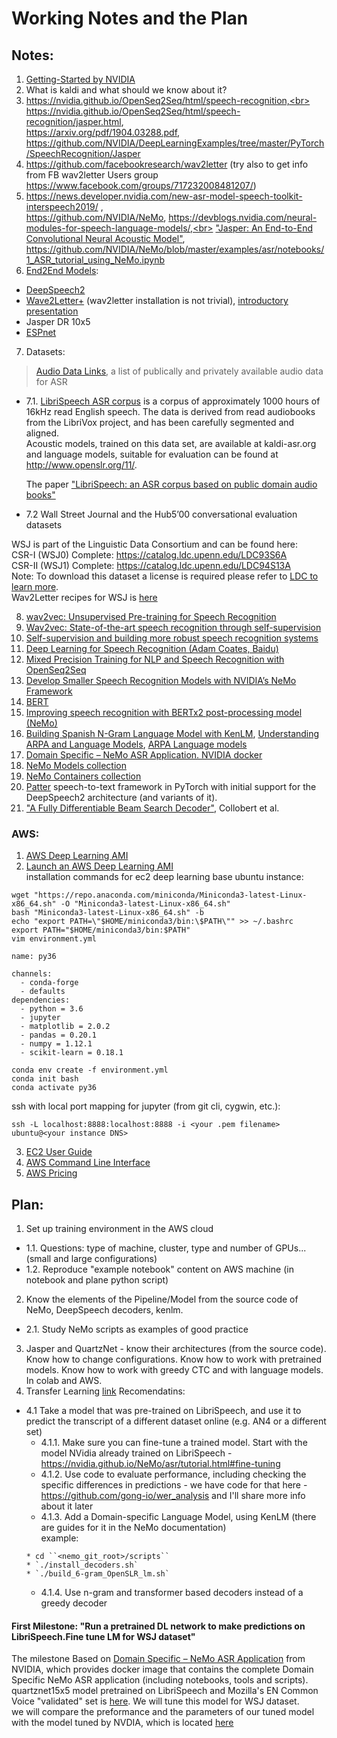# Working Notes and the Plan

## Notes:
1. [Getting-Started by NVIDIA](https://nvidia.github.io/OpenSeq2Seq/html/speech-recognition#getting-started)
2. What is kaldi and what should we know about it?
3. https://nvidia.github.io/OpenSeq2Seq/html/speech-recognition,<br> 
https://nvidia.github.io/OpenSeq2Seq/html/speech-recognition/jasper.html, <br>
https://arxiv.org/pdf/1904.03288.pdf, <br>
https://github.com/NVIDIA/DeepLearningExamples/tree/master/PyTorch/SpeechRecognition/Jasper
4. https://github.com/facebookresearch/wav2letter (try also to get info from FB wav2letter Users group https://www.facebook.com/groups/717232008481207/)
5. https://news.developer.nvidia.com/new-asr-model-speech-toolkit-interspeech2019/ ,<br>https://github.com/NVIDIA/NeMo, https://devblogs.nvidia.com/neural-modules-for-speech-language-models/,<br> 
["Jasper: An End-to-End Convolutional Neural Acoustic Model"](https://arxiv.org/pdf/1904.03288.pdf),<br> https://github.com/NVIDIA/NeMo/blob/master/examples/asr/notebooks/1_ASR_tutorial_using_NeMo.ipynb
6. [End2End Models](https://nvidia.github.io/OpenSeq2Seq/html/speech-recognition):
* [DeepSpeech2](https://github.com/PaddlePaddle/DeepSpeech)
* [Wave2Letter+](https://github.com/facebookresearch/wav2letter) (wav2letter installation is not trivial), [introductory presentation](https://www.infoq.com/presentations/wav2letter-facebook/)
* Jasper DR 10x5
* [ESPnet](https://github.com/espnet/espnet)
7. Datasets: <br>
> [Audio Data Links](https://github.com/robmsmt/ASR_Audio_Data_Links), a list of publically and privately available audio data for ASR
* 7.1. [LibriSpeech ASR corpus](http://www.openslr.org/12) is a corpus of approximately 1000 hours of 16kHz read English speech. 
The data is derived from read audiobooks from the LibriVox project, and has been carefully segmented and aligned.<br>
Acoustic models, trained on this data set, are available at kaldi-asr.org and language models, suitable for evaluation can be found at http://www.openslr.org/11/.

    The paper ["LibriSpeech: an ASR corpus based on public domain audio books"](http://www.danielpovey.com/files/2015_icassp_librispeech.pdf)

* 7.2 Wall Street Journal and the Hub5’00 conversational evaluation datasets

WSJ is part of the Linguistic Data Consortium and can be found here:<br>
CSR-I (WSJ0) Complete: https://catalog.ldc.upenn.edu/LDC93S6A<br>
CSR-II (WSJ1) Complete: https://catalog.ldc.upenn.edu/LDC94S13A<br>
Note: To download this dataset a license is required please refer to [LDC to learn more](https://www.ldc.upenn.edu/language-resources/data/obtaining).<br>
Wav2Letter recipes for WSJ is [here](https://github.com/facebookresearch/wav2letter/tree/master/recipes/data/wsj) 



8. [wav2vec: Unsupervised Pre-training for Speech Recognition](https://research.fb.com/publications/wav2vec-unsupervised-pre-training-for-speech-recognition/)
9. [Wav2vec: State-of-the-art speech recognition through self-supervision](https://ai.facebook.com/blog/wav2vec-state-of-the-art-speech-recognition-through-self-supervision/)
10. [Self-supervision and building more robust speech recognition systems](https://ai.facebook.com/blog/self-supervision-and-building-more-robust-speech-recognition-systems/)
11. [Deep Learning for Speech Recognition (Adam Coates, Baidu)](https://www.youtube.com/watch?v=g-sndkf7mCs&t=937s)
12. [Mixed Precision Training for NLP and Speech Recognition with OpenSeq2Seq](https://devblogs.nvidia.com/mixed-precision-nlp-speech-openseq2seq/?fbclid=IwAR3liPZgoBM5lboHFiA4uNxE6YWOCblFal-odajiBN5SdMOAz7eIhWFHHLM)
13. [Develop Smaller Speech Recognition Models with NVIDIA’s NeMo Framework](https://devblogs.nvidia.com/develop-smaller-speech-recognition-models-with-nvidias-nemo-framework/)
14. [BERT](https://github.com/google-research/bert)
15. [Improving speech recognition with BERTx2 post-processing model (NeMo)](https://nvidia.github.io/NeMo/nlp/asr-improvement.html)
16. [Building Spanish N-Gram Language Model with KenLM](https://yidatao.github.io/2017-05-31/kenlm-ngram/), [Understanding ARPA and Language Models](https://medium.com/@canadaduane/understanding-arpa-and-language-models-115d6cbc3893), [ARPA Language models](https://cmusphinx.github.io/wiki/arpaformat/)
17. [Domain Specific – NeMo ASR Application. NVIDIA docker](https://ngc.nvidia.com/catalog/containers/nvidia:nemo_asr_app_img)
18. [NeMo Models collection](https://ngc.nvidia.com/catalog/models?orderBy=modifiedDESC&query=nemo&quickFilter=models&filters=)
19. [NeMo Containers collection](https://ngc.nvidia.com/catalog/containers?orderBy=modifiedDESC&pageNumber=0&query=nemo&quickFilter=containers&filters=)
20. [Patter](https://github.com/ryanleary/patter) speech-to-text framework in PyTorch with initial support for the DeepSpeech2 architecture (and variants of it).
21. ["A Fully Differentiable Beam Search Decoder"](https://arxiv.org/abs/1902.06022), Collobert et al. 


### AWS:
1. [AWS Deep Learning AMI](https://docs.aws.amazon.com/dlami/latest/devguide/what-is-dlami.html)
2. [Launch an AWS Deep Learning AMI](https://aws.amazon.com/getting-started/tutorials/get-started-dlami/)<br>
installation commands for ec2 deep learning base ubuntu instance:
```
wget "https://repo.anaconda.com/miniconda/Miniconda3-latest-Linux-x86_64.sh" -O "Miniconda3-latest-Linux-x86_64.sh"
bash "Miniconda3-latest-Linux-x86_64.sh" -b
echo "export PATH=\"$HOME/miniconda3/bin:\$PATH\"" >> ~/.bashrc
export PATH="$HOME/miniconda3/bin:$PATH"
vim environment.yml

name: py36

channels:
  - conda-forge
  - defaults
dependencies:
  - python = 3.6
  - jupyter
  - matplotlib = 2.0.2
  - pandas = 0.20.1
  - numpy = 1.12.1
  - scikit-learn = 0.18.1
  
conda env create -f environment.yml
conda init bash
conda activate py36
```
ssh with local port mapping for jupyter (from git cli, cygwin, etc.):
```
ssh -L localhost:8888:localhost:8888 -i <your .pem filename> ubuntu@<your instance DNS>
```

3. [EC2 User Guide](https://docs.aws.amazon.com/AWSEC2/latest/UserGuide/concepts.html)
4. [AWS Command Line Interface](https://docs.aws.amazon.com/cli/latest/userguide/cli-chap-welcome.html)
5. [AWS Pricing](https://aws.amazon.com/ec2/pricing/)

## Plan:
1. Set up training environment in the AWS cloud 
  * 1.1. Questions: type of machine, cluster, type and number of GPUs... (small and large configurations)
  * 1.2. Reproduce "example notebook" content on AWS machine (in notebook and plane python script)
2. Know the elements of the Pipeline/Model from the source code of NeMo, DeepSpeech decoders, kenlm.
  * 2.1. Study NeMo scripts as examples of good practice 
3. Jasper and QuartzNet - know their architectures (from the source code). Know how to change configurations. Know how to work with pretrained models. Know how to work with greedy CTC and with language models. In colab and AWS.  
4. Transfer Learning [link](https://devblogs.nvidia.com/how-to-build-domain-specific-automatic-speech-recognition-models-on-gpus/)
Recomendatins:
  * 4.1 Take a model that was pre-trained on LibriSpeech, and use it to predict the transcript of a different dataset online (e.g. AN4 or a different set)
      * 4.1.1. Make sure you can fine-tune a trained model. Start with the model NVidia already trained on LibriSpeech - https://nvidia.github.io/NeMo/asr/tutorial.html#fine-tuning 
      * 4.1.2. Use code to evaluate performance, including checking the specific differences in predictions - we have code for that here -  https://github.com/gong-io/wer_analysis and I'll share more info about it later
      * 4.1.3. Add a Domain-specific Language Model, using KenLM (there are guides for it in the NeMo documentation)<br>
      example:
      ```
      * cd ``<nemo_git_root>/scripts``
      * `./install_decoders.sh`
      * `./build_6-gram_OpenSLR_lm.sh`
      ```
      * 4.1.4. Use n-gram and transformer based decoders instead of a greedy decoder

#### First Milestone: "Run a pretrained DL network to make predictions on LibriSpeech.Fine tune LM for WSJ dataset"

The milestone Based on [Domain Specific – NeMo ASR Application](https://ngc.nvidia.com/catalog/containers/nvidia:nemo_asr_app_img) from NVIDIA, which provides docker image that contains the complete Domain Specific NeMo ASR application (including notebooks, tools and scripts). <br>
quartznet15x5 model pretrained on LibriSpeech and Mozilla's EN Common Voice "validated" set is [here](https://ngc.nvidia.com/catalog/models/nvidia:quartznet15x5). We will tune this model for WSJ dataset.<br>
we will compare the preformance and the parameters of our tuned model with the model tuned by NVDIA, which is located [here](https://ngc.nvidia.com/catalog/models/nvidia:wsj_quartznet_15x5)
